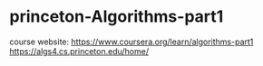 # princeton-Algorithms-part1
course website:
https://www.coursera.org/learn/algorithms-part1
https://algs4.cs.princeton.edu/home/

